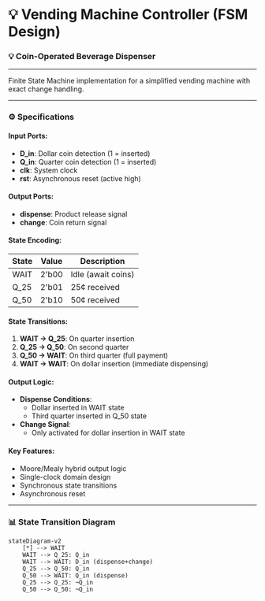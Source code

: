 # 💡 Vending Machine Controller (FSM Design)

### 💡 Coin-Operated Beverage Dispenser

---

Finite State Machine implementation for a simplified vending machine with exact change handling.

---

### ⚙️ Specifications

#### Input Ports:
- **D_in**: Dollar coin detection (1 = inserted)
- **Q_in**: Quarter coin detection (1 = inserted)
- **clk**: System clock
- **rst**: Asynchronous reset (active high)

#### Output Ports:
- **dispense**: Product release signal
- **change**: Coin return signal

#### State Encoding:
| State | Value | Description         |
|-------|-------|---------------------|
| WAIT  | 2'b00 | Idle (await coins)  |
| Q_25  | 2'b01 | 25¢ received        |
| Q_50  | 2'b10 | 50¢ received        |

#### State Transitions:
1. **WAIT → Q_25**: On quarter insertion
2. **Q_25 → Q_50**: On second quarter
3. **Q_50 → WAIT**: On third quarter (full payment)
4. **WAIT → WAIT**: On dollar insertion (immediate dispensing)

#### Output Logic:
- **Dispense Conditions**:
  - Dollar inserted in WAIT state
  - Third quarter inserted in Q_50 state
- **Change Signal**:
  - Only activated for dollar insertion in WAIT state

#### Key Features:
- Moore/Mealy hybrid output logic
- Single-clock domain design
- Synchronous state transitions
- Asynchronous reset

---

### 📊 State Transition Diagram

```mermaid
stateDiagram-v2
    [*] --> WAIT
    WAIT --> Q_25: Q_in
    WAIT --> WAIT: D_in (dispense+change)
    Q_25 --> Q_50: Q_in
    Q_50 --> WAIT: Q_in (dispense)
    Q_25 --> Q_25: ¬Q_in
    Q_50 --> Q_50: ¬Q_in